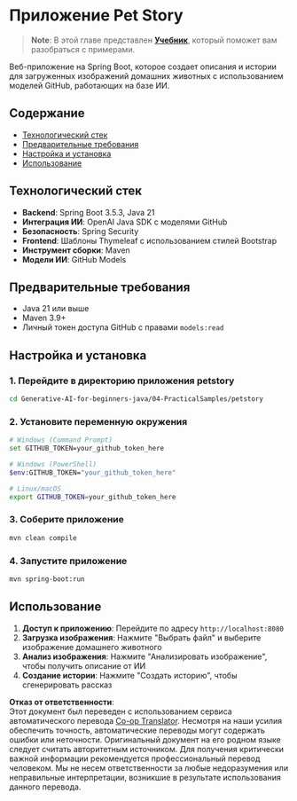 <!--
CO_OP_TRANSLATOR_METADATA:
{
  "original_hash": "c1ac1fbe111c9882e869f1453b915a17",
  "translation_date": "2025-07-25T08:47:42+00:00",
  "source_file": "04-PracticalSamples/petstory/README.md",
  "language_code": "ru"
}
-->
# Приложение Pet Story

>**Note**: В этой главе представлен [**Учебник**](./TUTORIAL.md), который поможет вам разобраться с примерами.

Веб-приложение на Spring Boot, которое создает описания и истории для загруженных изображений домашних животных с использованием моделей GitHub, работающих на базе ИИ.

## Содержание

- [Технологический стек](../../../../04-PracticalSamples/petstory)
- [Предварительные требования](../../../../04-PracticalSamples/petstory)
- [Настройка и установка](../../../../04-PracticalSamples/petstory)
- [Использование](../../../../04-PracticalSamples/petstory)

## Технологический стек

- **Backend**: Spring Boot 3.5.3, Java 21
- **Интеграция ИИ**: OpenAI Java SDK с моделями GitHub
- **Безопасность**: Spring Security
- **Frontend**: Шаблоны Thymeleaf с использованием стилей Bootstrap
- **Инструмент сборки**: Maven
- **Модели ИИ**: GitHub Models

## Предварительные требования

- Java 21 или выше
- Maven 3.9+
- Личный токен доступа GitHub с правами `models:read`

## Настройка и установка

### 1. Перейдите в директорию приложения petstory
```bash
cd Generative-AI-for-beginners-java/04-PracticalSamples/petstory
```

### 2. Установите переменную окружения
   ```bash
   # Windows (Command Prompt)
   set GITHUB_TOKEN=your_github_token_here
   
   # Windows (PowerShell)
   $env:GITHUB_TOKEN="your_github_token_here"
   
   # Linux/macOS
   export GITHUB_TOKEN=your_github_token_here
   ```

### 3. Соберите приложение
```bash
mvn clean compile
```

### 4. Запустите приложение
```bash
mvn spring-boot:run
```

## Использование

1. **Доступ к приложению**: Перейдите по адресу `http://localhost:8080`
2. **Загрузка изображения**: Нажмите "Выбрать файл" и выберите изображение домашнего животного
3. **Анализ изображения**: Нажмите "Анализировать изображение", чтобы получить описание от ИИ
4. **Создание истории**: Нажмите "Создать историю", чтобы сгенерировать рассказ

**Отказ от ответственности**:  
Этот документ был переведен с использованием сервиса автоматического перевода [Co-op Translator](https://github.com/Azure/co-op-translator). Несмотря на наши усилия обеспечить точность, автоматические переводы могут содержать ошибки или неточности. Оригинальный документ на его родном языке следует считать авторитетным источником. Для получения критически важной информации рекомендуется профессиональный перевод человеком. Мы не несем ответственности за любые недоразумения или неправильные интерпретации, возникшие в результате использования данного перевода.